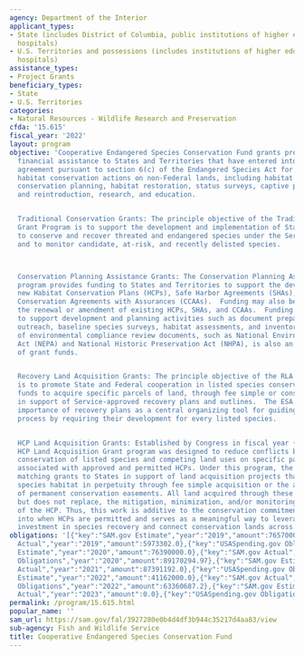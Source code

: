 ```yaml
---
agency: Department of the Interior
applicant_types:
- State (includes District of Columbia, public institutions of higher education and
  hospitals)
- U.S. Territories and possessions (includes institutions of higher education and
  hospitals)
assistance_types:
- Project Grants
beneficiary_types:
- State
- U.S. Territories
categories:
- Natural Resources - Wildlife Research and Preservation
cfda: '15.615'
fiscal_year: '2022'
layout: program
objective: 'Cooperative Endangered Species Conservation Fund grants provide Federal
  financial assistance to States and Territories that have entered into a cooperative
  agreement pursuant to section 6(c) of the Endangered Species Act for species and
  habitat conservation actions on non-Federal lands, including habitat acquisition,
  conservation planning, habitat restoration, status surveys, captive propagation
  and reintroduction, research, and education.


  Traditional Conservation Grants: The principle objective of the Traditional Conservation
  Grant Program is to support the development and implementation of States programs
  to conserve and recover threated and endangered species under the Service''s jurisdiction
  and to monitor candidate, at-risk, and recently delisted species.



  Conservation Planning Assistance Grants: The Conservation Planning Assistance Grant
  program provides funding to States and Territories to support the development of
  new Habitat Conservation Plans (HCPs), Safe Harbor Agreements (SHAs), and Candidate
  Conservation Agreements with Assurances (CCAAs).  Funding may also be used to support
  the renewal or amendment of existing HCPs, SHAs, and CCAAs.  Funding may be used
  to support development and planning activities such as document preparation, public
  outreach, baseline species surveys, habitat assessments, and inventories.  The preparation
  of environmental compliance review documents, such as National Environmental Policy
  Act (NEPA) and National Historic Preservation Act (NHPA), is also an eligible use
  of grant funds.


  Recovery Land Acquisition Grants: The principle objective of the RLA Grant program
  is to promote State and Federal cooperation in listed species conservation by leveraging
  funds to acquire specific parcels of land, through fee simple or conservation easement,
  in support of Service-approved recovery plans and outlines.  The ESA conveys the
  importance of recovery plans as a central organizing tool for guiding the recovery
  process by requiring their development for every listed species.


  HCP Land Acquisition Grants: Established by Congress in fiscal year (FY) 1997, the
  HCP Land Acquisition Grant program was designed to reduce conflicts between the
  conservation of listed species and competing land uses on specific parcels of land
  associated with approved and permitted HCPs. Under this program, the Service provides
  matching grants to States in support of land acquisition projects that will conserve
  species habitat in perpetuity through fee simple acquisition or the acquisition
  of permanent conservation easements. All land acquired through these grants complements,
  but does not replace, the mitigation, minimization, and/or monitoring commitments
  of the HCP. Thus, this work is additive to the conservation commitments entered
  into when HCPs are permitted and serves as a meaningful way to leverage non-Federal
  investment in species recovery and connect conservation lands across the landscape.'
obligations: '[{"key":"SAM.gov Estimate","year":"2019","amount":76570000.0},{"key":"SAM.gov
  Actual","year":"2019","amount":5973302.0},{"key":"USASpending.gov Obligations","year":"2019","amount":16900300.04},{"key":"SAM.gov
  Estimate","year":"2020","amount":76390000.0},{"key":"SAM.gov Actual","year":"2020","amount":0.0},{"key":"USASpending.gov
  Obligations","year":"2020","amount":89170294.97},{"key":"SAM.gov Estimate","year":"2021","amount":77600000.0},{"key":"SAM.gov
  Actual","year":"2021","amount":87391192.0},{"key":"USASpending.gov Obligations","year":"2021","amount":21547293.9},{"key":"SAM.gov
  Estimate","year":"2022","amount":41162000.0},{"key":"SAM.gov Actual","year":"2022","amount":101991189.0},{"key":"USASpending.gov
  Obligations","year":"2022","amount":63360687.2},{"key":"SAM.gov Estimate","year":"2023","amount":54661998.0},{"key":"SAM.gov
  Actual","year":"2023","amount":0.0},{"key":"USASpending.gov Obligations","year":"2023","amount":66922406.54}]'
permalink: /program/15.615.html
popular_name: ''
sam_url: https://sam.gov/fal/3927280e0b4d4df3b944c35217d4aa83/view
sub-agency: Fish and Wildlife Service
title: Cooperative Endangered Species Conservation Fund
---
```

